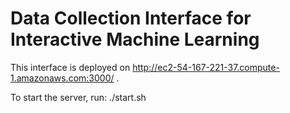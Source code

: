 # Data Collection Interface for Interactive Machine Learning

This interface is deployed on http://ec2-54-167-221-37.compute-1.amazonaws.com:3000/ .

To start the server, run:
./start.sh